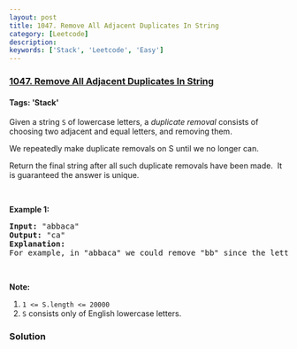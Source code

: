 ```yaml
---
layout: post
title: 1047. Remove All Adjacent Duplicates In String
category: [Leetcode]
description: 
keywords: ['Stack', 'Leetcode', 'Easy']
---
```

### [1047. Remove All Adjacent Duplicates In String](https://leetcode.com/problems/remove-all-adjacent-duplicates-in-string)

#### Tags: 'Stack'

<div class="content__u3I1 question-content__JfgR"><div><p>Given a string <code>S</code> of lowercase letters, a <em>duplicate removal</em> consists of choosing two adjacent and equal letters, and removing them.</p>
<p>We repeatedly make duplicate removals on S until we no longer can.</p>
<p>Return the final string after all such duplicate removals have been made.  It is guaranteed the answer is unique.</p>
<p> </p>
<p><strong>Example 1:</strong></p>
<pre><strong>Input: </strong><span id="example-input-1-1">"abbaca"</span>
<strong>Output: </strong><span id="example-output-1">"ca"</span>
<strong>Explanation: </strong>
For example, in "abbaca" we could remove "bb" since the letters are adjacent and equal, and this is the only possible move.  The result of this move is that the string is "aaca", of which only "aa" is possible, so the final string is "ca".
</pre>
<p> </p>
<p><strong>Note:</strong></p>
<ol>
<li><code>1 &lt;= S.length &lt;= 20000</code></li>
<li><code>S</code> consists only of English lowercase letters.</li>
</ol></div></div>

### Solution
